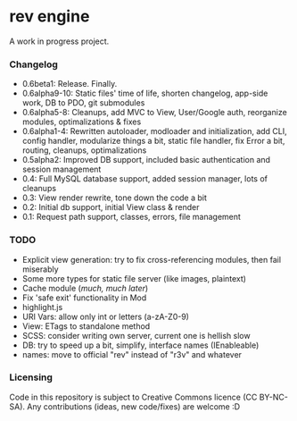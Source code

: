 rev engine
==========

A work in progress project.

### Changelog
 - 0.6beta1: Release. Finally.
 - 0.6alpha9-10: Static files' time of life, shorten changelog, app-side work, DB to PDO, git submodules
 - 0.6alpha5-8: Cleanups, add MVC to View, User/Google auth, reorganize modules, optimalizations & fixes
 - 0.6alpha1-4: Rewritten autoloader, modloader and initialization, add CLI, config handler, modularize things a bit, static file handler, fix Error a bit, routing, cleanups, optimalizations
 - 0.5alpha2: Improved DB support, included basic authentication and session management
 - 0.4: Full MySQL database support, added session manager, lots of cleanups
 - 0.3: View render rewrite, tone down the code a bit
 - 0.2: Initial db support, initial View class & render
 - 0.1: Request path support, classes, errors, file management

### TODO
 - Explicit view generation: try to fix cross-referencing modules, then fail miserably
 - Some more types for static file server (like images, plaintext)
 - Cache module (_much, much later_)
 - Fix 'safe exit' functionality in Mod
 - highlight.js
 - URI Vars: allow only int or letters (a-zA-Z0-9)
 - View: ETags to standalone method
 - SCSS: consider writing own server, current one is hellish slow
 - DB: try to speed up a bit, simplify, interface names (IEnableable)
 - names: move to official "rev" instead of "r3v" and whatever


### Licensing
Code in this repository is subject to Creative Commons licence (CC BY-NC-SA).
Any contributions (ideas, new code/fixes) are welcome :D
